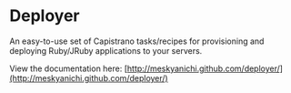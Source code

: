 # Deployer

An easy-to-use set of Capistrano tasks/recipes for provisioning and deploying Ruby/JRuby applications to your servers.

View the documentation here: [http://meskyanichi.github.com/deployer/](http://meskyanichi.github.com/deployer/)
